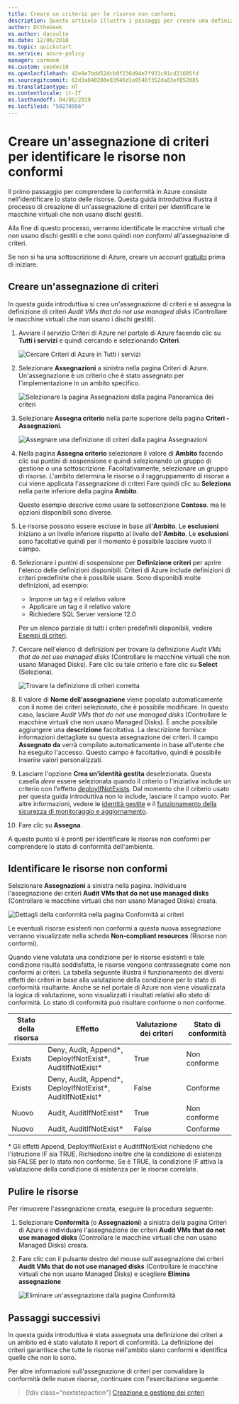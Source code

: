 ```yaml
---
title: Creare un criterio per le risorse non conformi
description: Questo articolo illustra i passaggi per creare una definizione dei criteri per identificare le risorse non conformi.
author: DCtheGeek
ms.author: dacoulte
ms.date: 12/06/2018
ms.topic: quickstart
ms.service: azure-policy
manager: carmonm
ms.custom: seodec18
ms.openlocfilehash: 42e8e7bdd52dcb8f236d94e7f931c91cd21605fd
ms.sourcegitcommit: 62d3a040280e83946d1a9548f352da83ef852085
ms.translationtype: HT
ms.contentlocale: it-IT
ms.lasthandoff: 04/08/2019
ms.locfileid: "59278956"
---
```

# <a name="create-a-policy-assignment-to-identify-non-compliant-resources"></a>Creare un'assegnazione di criteri per identificare le risorse non conformi

Il primo passaggio per comprendere la conformità in Azure consiste nell'identificare lo stato delle risorse.
Questa guida introduttiva illustra il processo di creazione di un'assegnazione di criteri per identificare le macchine virtuali che non usano dischi gestiti.

Alla fine di questo processo, verranno identificate le macchine virtuali che non usano dischi gestiti e che sono quindi *non conformi* all'assegnazione di criteri.

Se non si ha una sottoscrizione di Azure, creare un account [gratuito](https://azure.microsoft.com/free/) prima di iniziare.

## <a name="create-a-policy-assignment"></a>Creare un'assegnazione di criteri

In questa guida introduttiva si crea un'assegnazione di criteri e si assegna la definizione di criteri *Audit VMs that do not use managed disks* (Controllare le macchine virtuali che non usano i dischi gestiti).

1. Avviare il servizio Criteri di Azure nel portale di Azure facendo clic su **Tutti i servizi** e quindi cercando e selezionando **Criteri**.

   ![Cercare Criteri di Azure in Tutti i servizi](./media/assign-policy-portal/search-policy.png)

1. Selezionare **Assegnazioni** a sinistra nella pagina Criteri di Azure. Un'assegnazione è un criterio che è stato assegnato per l'implementazione in un ambito specifico.

   ![Selezionare la pagina Assegnazioni dalla pagina Panoramica dei criteri](./media/assign-policy-portal/select-assignments.png)

1. Selezionare **Assegna criterio** nella parte superiore della pagina **Criteri - Assegnazioni**.

   ![Assegnare una definizione di criteri dalla pagina Assegnazioni](./media/assign-policy-portal/select-assign-policy.png)

1. Nella pagina **Assegna criterio** selezionare il valore di **Ambito** facendo clic sui puntini di sospensione e quindi selezionando un gruppo di gestione o una sottoscrizione. Facoltativamente, selezionare un gruppo di risorse. L'ambito determina le risorse o il raggruppamento di risorse a cui viene applicata l'assegnazione di criteri  Fare quindi clic su **Seleziona** nella parte inferiore della pagina **Ambito**.

   Questo esempio descrive come usare la sottoscrizione **Contoso**. ma le opzioni disponibili sono diverse.

1. Le risorse possono essere escluse in base all'**Ambito**.  Le **esclusioni** iniziano a un livello inferiore rispetto al livello dell'**Ambito**. Le **esclusioni** sono facoltative quindi per il momento è possibile lasciare vuoto il campo.

1. Selezionare i puntini di sospensione per **Definizione criteri** per aprire l'elenco delle definizioni disponibili. Criteri di Azure include definizioni di criteri predefinite che è possibile usare. Sono disponibili molte definizioni, ad esempio:

   - Imporre un tag e il relativo valore
   - Applicare un tag e il relativo valore
   - Richiedere SQL Server versione 12.0

   Per un elenco parziale di tutti i criteri predefiniti disponibili, vedere [Esempi di criteri](./samples/index.md).

1. Cercare nell'elenco di definizioni per trovare la definizione *Audit VMs that do not use managed disks* (Controllare le macchine virtuali che non usano Managed Disks). Fare clic su tale criterio e fare clic su **Select** (Seleziona).

   ![Trovare la definizione di criteri corretta](./media/assign-policy-portal/select-available-definition.png)

1. Il valore di **Nome dell'assegnazione** viene popolato automaticamente con il nome dei criteri selezionato, che è possibile modificare. In questo caso, lasciare *Audit VMs that do not use managed disks* (Controllare le macchine virtuali che non usano Managed Disks). È anche possibile aggiungere una **descrizione** facoltativa. La descrizione fornisce informazioni dettagliate su questa assegnazione dei criteri. Il campo **Assegnato da** verrà compilato automaticamente in base all'utente che ha eseguito l'accesso. Questo campo è facoltativo, quindi è possibile inserire valori personalizzati.

1. Lasciare l'opzione **Crea un'identità gestita** deselezionata. Questa casella _deve_ essere selezionata quando il criterio o l'iniziativa include un criterio con l'effetto [deployIfNotExists](./concepts/effects.md#deployifnotexists). Dal momento che il criterio usato per questa guida introduttiva non lo include, lasciare il campo vuoto. Per altre informazioni, vedere le [identità gestite](../../active-directory/managed-identities-azure-resources/overview.md) e il [funzionamento della sicurezza di monitoraggio e aggiornamento](./how-to/remediate-resources.md#how-remediation-security-works).

1. Fare clic su **Assegna**.

A questo punto si è pronti per identificare le risorse non conformi per comprendere lo stato di conformità dell'ambiente.

## <a name="identify-non-compliant-resources"></a>Identificare le risorse non conformi

Selezionare **Assegnazioni** a sinistra nella pagina. Individuare l'assegnazione dei criteri **Audit VMs that do not use managed disks** (Controllare le macchine virtuali che non usano Managed Disks) creata.

![Dettagli della conformità nella pagina Conformità ai criteri](./media/assign-policy-portal/policy-compliance.png)

Le eventuali risorse esistenti non conformi a questa nuova assegnazione verranno visualizzate nella scheda **Non-compliant resources** (Risorse non conformi).

Quando viene valutata una condizione per le risorse esistenti e tale condizione risulta soddisfatta, le risorse vengono contrassegnate come non conformi ai criteri. La tabella seguente illustra il funzionamento dei diversi effetti dei criteri in base alla valutazione della condizione per lo stato di conformità risultante. Anche se nel portale di Azure non viene visualizzata la logica di valutazione, sono visualizzati i risultati relativi allo stato di conformità. Lo stato di conformità può risultare conforme o non conforme.

| **Stato della risorsa** | **Effetto** | **Valutazione dei criteri** | **Stato di conformità** |
| --- | --- | --- | --- |
| Exists | Deny, Audit, Append\*, DeployIfNotExist\*, AuditIfNotExist\* | True  | Non conforme |
| Exists | Deny, Audit, Append\*, DeployIfNotExist\*, AuditIfNotExist\* | False | Conforme |
| Nuovo | Audit, AuditIfNotExist\* | True  | Non conforme |
| Nuovo | Audit, AuditIfNotExist\* | False | Conforme |

\* Gli effetti Append, DeployIfNotExist e AuditIfNotExist richiedono che l'istruzione IF sia TRUE. Richiedono inoltre che la condizione di esistenza sia FALSE per lo stato non conforme. Se è TRUE, la condizione IF attiva la valutazione della condizione di esistenza per le risorse correlate.

## <a name="clean-up-resources"></a>Pulire le risorse

Per rimuovere l'assegnazione creata, eseguire la procedura seguente:

1. Selezionare **Conformità** (o **Assegnazioni**) a sinistra della pagina Criteri di Azure e individuare l'assegnazione dei criteri **Audit VMs that do not use managed disks** (Controllare le macchine virtuali che non usano Managed Disks) creata.

1. Fare clic con il pulsante destro del mouse sull'assegnazione dei criteri **Audit VMs that do not use managed disks** (Controllare le macchine virtuali che non usano Managed Disks) e scegliere **Elimina assegnazione**

   ![Eliminare un'assegnazione dalla pagina Conformità](./media/assign-policy-portal/delete-assignment.png)

## <a name="next-steps"></a>Passaggi successivi

In questa guida introduttiva è stata assegnata una definizione dei criteri a un ambito ed è stato valutato il report di conformità. La definizione dei criteri garantisce che tutte le risorse nell'ambito siano conformi e identifica quelle che non lo sono.

Per altre informazioni sull'assegnazione di criteri per convalidare la conformità delle nuove risorse, continuare con l'esercitazione seguente:

> [!div class="nextstepaction"]
> [Creazione e gestione dei criteri](./tutorials/create-and-manage.md)